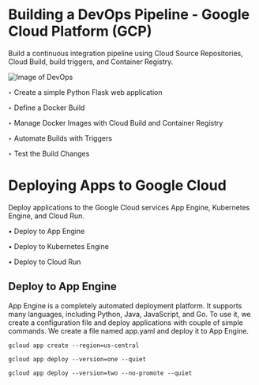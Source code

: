 # Building a DevOps Pipeline - Google Cloud Platform (GCP)

Build a continuous integration pipeline using Cloud Source Repositories, Cloud Build, build triggers, and Container Registry.


![Image of DevOps](https://github.com/IamVigneshC/DevOpsPipelineCI/blob/master/templates/1.jpg)


‣ Create a simple Python Flask web application

‣ Define a Docker Build

‣ Manage Docker Images with Cloud Build and Container Registry

‣ Automate Builds with Triggers

‣ Test the Build Changes


# Deploying Apps to Google Cloud

Deploy applications to the Google Cloud services App Engine, Kubernetes Engine, and Cloud Run.


•	Deploy to App Engine

•	Deploy to Kubernetes Engine

•	Deploy to Cloud Run


## Deploy to App Engine

App Engine is a completely automated deployment platform. It supports many languages, including Python, Java, JavaScript, and Go. To use it, we create a configuration file and deploy applications with couple of simple commands. We create a file named app.yaml and deploy it to App Engine.


` gcloud app create --region=us-central `

` gcloud app deploy --version=one --quiet `

` gcloud app deploy --version=two --no-promote --quiet `





